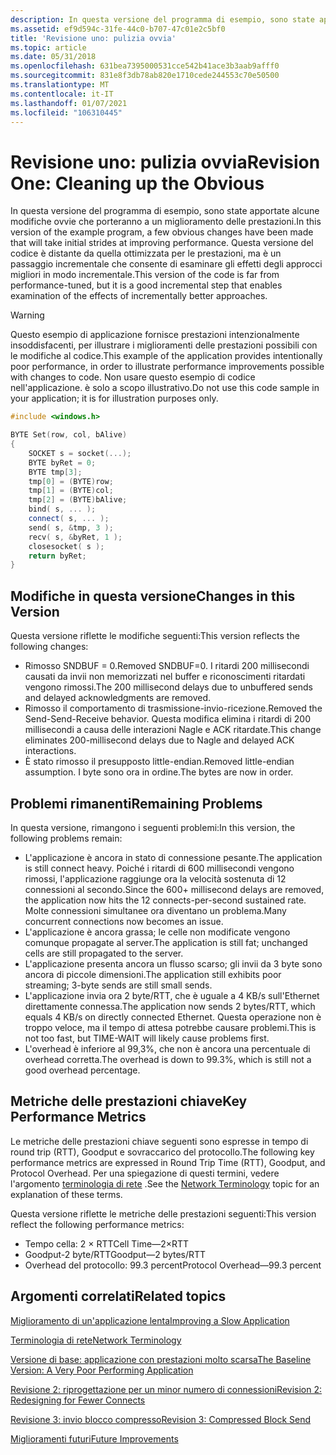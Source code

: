 ```yaml
---
description: In questa versione del programma di esempio, sono state apportate alcune modifiche ovvie che porteranno a un miglioramento delle prestazioni.
ms.assetid: ef9d594c-31fe-44c0-b707-47c01e2c5bf0
title: 'Revisione uno: pulizia ovvia'
ms.topic: article
ms.date: 05/31/2018
ms.openlocfilehash: 631bea7395000531cce542b41ace3b3aab9afff0
ms.sourcegitcommit: 831e8f3db78ab820e1710cede244553c70e50500
ms.translationtype: MT
ms.contentlocale: it-IT
ms.lasthandoff: 01/07/2021
ms.locfileid: "106310445"
---
```

# <a name="revision-one-cleaning-up-the-obvious"></a><span data-ttu-id="53855-103">Revisione uno: pulizia ovvia</span><span class="sxs-lookup"><span data-stu-id="53855-103">Revision One: Cleaning up the Obvious</span></span>

<span data-ttu-id="53855-104">In questa versione del programma di esempio, sono state apportate alcune modifiche ovvie che porteranno a un miglioramento delle prestazioni.</span><span class="sxs-lookup"><span data-stu-id="53855-104">In this version of the example program, a few obvious changes have been made that will take initial strides at improving performance.</span></span> <span data-ttu-id="53855-105">Questa versione del codice è distante da quella ottimizzata per le prestazioni, ma è un passaggio incrementale che consente di esaminare gli effetti degli approcci migliori in modo incrementale.</span><span class="sxs-lookup"><span data-stu-id="53855-105">This version of the code is far from performance-tuned, but it is a good incremental step that enables examination of the effects of incrementally better approaches.</span></span>

> [!WARNING]
> <span data-ttu-id="53855-106">Questo esempio di applicazione fornisce prestazioni intenzionalmente insoddisfacenti, per illustrare i miglioramenti delle prestazioni possibili con le modifiche al codice.</span><span class="sxs-lookup"><span data-stu-id="53855-106">This example of the application provides intentionally poor performance, in order to illustrate performance improvements possible with changes to code.</span></span> <span data-ttu-id="53855-107">Non usare questo esempio di codice nell'applicazione. è solo a scopo illustrativo.</span><span class="sxs-lookup"><span data-stu-id="53855-107">Do not use this code sample in your application; it is for illustration purposes only.</span></span>

 


```C++
#include <windows.h>

BYTE Set(row, col, bAlive)
{
    SOCKET s = socket(...);
    BYTE byRet = 0;
    BYTE tmp[3];
    tmp[0] = (BYTE)row;
    tmp[1] = (BYTE)col;
    tmp[2] = (BYTE)bAlive;
    bind( s, ... );
    connect( s, ... );
    send( s, &tmp, 3 );
    recv( s, &byRet, 1 );
    closesocket( s );
    return byRet;
}
```



## <a name="changes-in-this-version"></a><span data-ttu-id="53855-108">Modifiche in questa versione</span><span class="sxs-lookup"><span data-stu-id="53855-108">Changes in this Version</span></span>

<span data-ttu-id="53855-109">Questa versione riflette le modifiche seguenti:</span><span class="sxs-lookup"><span data-stu-id="53855-109">This version reflects the following changes:</span></span>

-   <span data-ttu-id="53855-110">Rimosso SNDBUF = 0.</span><span class="sxs-lookup"><span data-stu-id="53855-110">Removed SNDBUF=0.</span></span> <span data-ttu-id="53855-111">I ritardi 200 millisecondi causati da invii non memorizzati nel buffer e riconoscimenti ritardati vengono rimossi.</span><span class="sxs-lookup"><span data-stu-id="53855-111">The 200 millisecond delays due to unbuffered sends and delayed acknowledgments are removed.</span></span>
-   <span data-ttu-id="53855-112">Rimosso il comportamento di trasmissione-invio-ricezione.</span><span class="sxs-lookup"><span data-stu-id="53855-112">Removed the Send-Send-Receive behavior.</span></span> <span data-ttu-id="53855-113">Questa modifica elimina i ritardi di 200 millisecondi a causa delle interazioni Nagle e ACK ritardate.</span><span class="sxs-lookup"><span data-stu-id="53855-113">This change eliminates 200-millisecond delays due to Nagle and delayed ACK interactions.</span></span>
-   <span data-ttu-id="53855-114">È stato rimosso il presupposto little-endian.</span><span class="sxs-lookup"><span data-stu-id="53855-114">Removed little-endian assumption.</span></span> <span data-ttu-id="53855-115">I byte sono ora in ordine.</span><span class="sxs-lookup"><span data-stu-id="53855-115">The bytes are now in order.</span></span>

## <a name="remaining-problems"></a><span data-ttu-id="53855-116">Problemi rimanenti</span><span class="sxs-lookup"><span data-stu-id="53855-116">Remaining Problems</span></span>

<span data-ttu-id="53855-117">In questa versione, rimangono i seguenti problemi:</span><span class="sxs-lookup"><span data-stu-id="53855-117">In this version, the following problems remain:</span></span>

-   <span data-ttu-id="53855-118">L'applicazione è ancora in stato di connessione pesante.</span><span class="sxs-lookup"><span data-stu-id="53855-118">The application is still connect heavy.</span></span> <span data-ttu-id="53855-119">Poiché i ritardi di 600 millisecondi vengono rimossi, l'applicazione raggiunge ora la velocità sostenuta di 12 connessioni al secondo.</span><span class="sxs-lookup"><span data-stu-id="53855-119">Since the 600+ millisecond delays are removed, the application now hits the 12 connects-per-second sustained rate.</span></span> <span data-ttu-id="53855-120">Molte connessioni simultanee ora diventano un problema.</span><span class="sxs-lookup"><span data-stu-id="53855-120">Many concurrent connections now becomes an issue.</span></span>
-   <span data-ttu-id="53855-121">L'applicazione è ancora grassa; le celle non modificate vengono comunque propagate al server.</span><span class="sxs-lookup"><span data-stu-id="53855-121">The application is still fat; unchanged cells are still propagated to the server.</span></span>
-   <span data-ttu-id="53855-122">L'applicazione presenta ancora un flusso scarso; gli invii da 3 byte sono ancora di piccole dimensioni.</span><span class="sxs-lookup"><span data-stu-id="53855-122">The application still exhibits poor streaming; 3-byte sends are still small sends.</span></span>
-   <span data-ttu-id="53855-123">L'applicazione invia ora 2 byte/RTT, che è uguale a 4 KB/s sull'Ethernet direttamente connessa.</span><span class="sxs-lookup"><span data-stu-id="53855-123">The application now sends 2 bytes/RTT, which equals 4 KB/s on directly connected Ethernet.</span></span> <span data-ttu-id="53855-124">Questa operazione non è troppo veloce, ma il tempo di attesa potrebbe causare problemi.</span><span class="sxs-lookup"><span data-stu-id="53855-124">This is not too fast, but TIME-WAIT will likely cause problems first.</span></span>
-   <span data-ttu-id="53855-125">L'overhead è inferiore al 99,3%, che non è ancora una percentuale di overhead corretta.</span><span class="sxs-lookup"><span data-stu-id="53855-125">The overhead is down to 99.3%, which is still not a good overhead percentage.</span></span>

## <a name="key-performance-metrics"></a><span data-ttu-id="53855-126">Metriche delle prestazioni chiave</span><span class="sxs-lookup"><span data-stu-id="53855-126">Key Performance Metrics</span></span>

<span data-ttu-id="53855-127">Le metriche delle prestazioni chiave seguenti sono espresse in tempo di round trip (RTT), Goodput e sovraccarico del protocollo.</span><span class="sxs-lookup"><span data-stu-id="53855-127">The following key performance metrics are expressed in Round Trip Time (RTT), Goodput, and Protocol Overhead.</span></span> <span data-ttu-id="53855-128">Per una spiegazione di questi termini, vedere l'argomento [terminologia di rete](network-terminology-2.md) .</span><span class="sxs-lookup"><span data-stu-id="53855-128">See the [Network Terminology](network-terminology-2.md) topic for an explanation of these terms.</span></span>

<span data-ttu-id="53855-129">Questa versione riflette le metriche delle prestazioni seguenti:</span><span class="sxs-lookup"><span data-stu-id="53855-129">This version reflect the following performance metrics:</span></span>

-   <span data-ttu-id="53855-130">Tempo cella: 2 × RTT</span><span class="sxs-lookup"><span data-stu-id="53855-130">Cell Time—2×RTT</span></span>
-   <span data-ttu-id="53855-131">Goodput-2 byte/RTT</span><span class="sxs-lookup"><span data-stu-id="53855-131">Goodput—2 bytes/RTT</span></span>
-   <span data-ttu-id="53855-132">Overhead del protocollo: 99.3 percent</span><span class="sxs-lookup"><span data-stu-id="53855-132">Protocol Overhead—99.3 percent</span></span>

## <a name="related-topics"></a><span data-ttu-id="53855-133">Argomenti correlati</span><span class="sxs-lookup"><span data-stu-id="53855-133">Related topics</span></span>

<dl> <dt>

[<span data-ttu-id="53855-134">Miglioramento di un'applicazione lenta</span><span class="sxs-lookup"><span data-stu-id="53855-134">Improving a Slow Application</span></span>](improving-a-slow-application-2.md)
</dt> <dt>

[<span data-ttu-id="53855-135">Terminologia di rete</span><span class="sxs-lookup"><span data-stu-id="53855-135">Network Terminology</span></span>](network-terminology-2.md)
</dt> <dt>

[<span data-ttu-id="53855-136">Versione di base: applicazione con prestazioni molto scarsa</span><span class="sxs-lookup"><span data-stu-id="53855-136">The Baseline Version: A Very Poor Performing Application</span></span>](the-baseline-version-a-very-poor-performing-application-2.md)
</dt> <dt>

[<span data-ttu-id="53855-137">Revisione 2: riprogettazione per un minor numero di connessioni</span><span class="sxs-lookup"><span data-stu-id="53855-137">Revision 2: Redesigning for Fewer Connects</span></span>](revision-2-redesigning-for-fewer-connects-2.md)
</dt> <dt>

[<span data-ttu-id="53855-138">Revisione 3: invio blocco compresso</span><span class="sxs-lookup"><span data-stu-id="53855-138">Revision 3: Compressed Block Send</span></span>](revision-3-compressed-block-send-2.md)
</dt> <dt>

[<span data-ttu-id="53855-139">Miglioramenti futuri</span><span class="sxs-lookup"><span data-stu-id="53855-139">Future Improvements</span></span>](future-improvements-2.md)
</dt> </dl>

 

 



